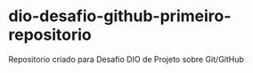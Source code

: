 # dio-desafio-github-primeiro-repositorio
Repositorio criado para Desafio DIO de Projeto sobre Git/GitHub
